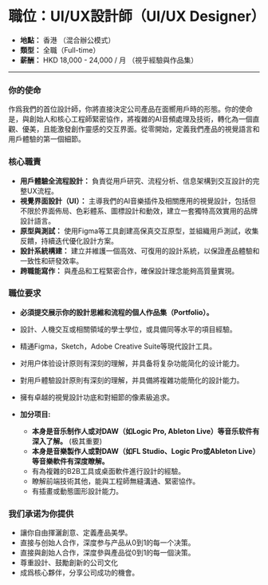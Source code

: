 # 職位：UI/UX設計師（UI/UX Designer）

*   **地點：** 香港 （混合辦公模式）
*   **類型：** 全職（Full-time）
*   **薪酬：** HKD 18,000 - 24,000 / 月 （視乎經驗與作品集）

---

### **你的使命**

作爲我們的首位設計師，你將直接決定公司產品在面嚮用戶時的形態。你的使命是，與創始人和核心工程師緊密協作，將複雜的AI音頻處理及技術，轉化為一個直觀、優美，且能激發創作靈感的交互界面。從零開始，定義我們產品的視覺語言和用戶體驗的第一個細節。

### **核心職責**

*   **用戶體驗全流程設計：** 負責從用戶研究、流程分析、信息架構到交互設計的完整UX流程。
*   **視覺界面設計（UI）：** 主導我們的AI音樂插件及相關應用的視覺設計，包括但不限於界面佈局、色彩體系、圖標設計和動效，建立一套獨特高效實用的品牌設計語言。
*   **原型與測試：** 使用Figma等工具創建高保真交互原型，並組織用戶測試，收集反饋，持續迭代優化設計方案。
*   **設計系統構建：** 建立并維護一個高效、可復用的設計系統，以保證產品體驗和一致性和研發效率。
*   **跨職能寫作：** 與產品和工程緊密合作，確保設計理念能夠高質量實現。

### **職位要求**

*   **必須提交展示你的設計思維和流程的個人作品集（Portfolio）。**
*   設計、人機交互或相關領域的學士學位，或具備同等水平的項目經驗。
*   精通Figma，Sketch，Adobe Creative Suite等現代設計工具。
*   对用户体验设计原则有深刻的理解，并具备将复杂功能简化的设计能力。
*   對用戶體驗設計原則有深刻的理解，并具備將複雜功能簡化的設計能力。
*   擁有卓越的視覺設計功底和對細節的像素級追求。

*   **加分项目:**
    *   **本身是音乐制作人或对DAW（如Logic Pro, Ableton Live）等音乐软件有深入了解。** (极其重要)
    *   **本身是音樂製作人或對DAW（如FL Studio、Logic Pro或Ableton Live）等音樂軟件有深度瞭解。**
    *   有為複雜的B2B工具或桌面軟件進行設計的經驗。
    *   瞭解前端技術其他，能與工程師無縫溝通、緊密協作。
    *   有插畫或動態圖形設計能力。

### **我们承诺为你提供**

*   讓你自由揮灑創意、定義產品美學。
*   直接与创始人合作，深度参与产品从0到1的每一个决策。
*   直接與創始人合作，深度參與產品從0到1的每一個決策。
*   尊重設計、鼓勵創新的公司文化
*   成爲核心夥伴，分享公司成功的機會。
